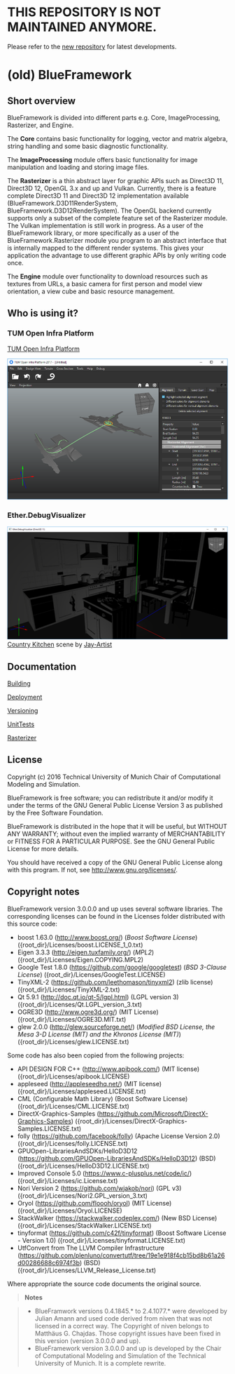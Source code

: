 # THIS REPOSITORY IS NOT MAINTAINED ANYMORE.

Please refer to the [new repository](https://github.com/tumcms/Blue-Framework) for latest developments.

# (old) BlueFramework

## Short overview

BlueFramework is divided into different parts e.g. Core, ImageProcessing, Rasterizer, and Engine. 

The **Core** contains basic functionality for logging, vector and matrix algebra, string handling and some basic diagnostic functionality.

The **ImageProcessing** module offers basic functionality for image manipulation and loading and storing image files.

The **Rasterizer** is a thin abstract layer for graphic APIs such as Direct3D 11, Direct3D 12, OpenGL 3.x and up and Vulkan. Currently, there is a feature complete Direct3D 11 and Direct3D 12 implementation available (BlueFramework.D3D11RenderSystem, BlueFramework.D3D12RenderSystem). The OpenGL backend currently supports only a subset of the complete feature set of the Rasterizer module. The Vulkan implementation is still work in progress. As a user of the BlueFramework library, or more specifically as a user of the BlueFramework.Rasterizer module you program to an abstract interface that is internally mapped to the different render systems. This gives your application the advantage to use different graphic APIs by only writing code once.

The **Engine** module over functionality to download resources such as textures from URLs, a basic camera for first person and model view orientation, a view cube and basic resource management.

## Who is using it?

### TUM Open Infra Platform
[TUM Open Infra Platform](https://www.cms.bgu.tum.de/en/research/projects/oip)

![OIP](Docs/images/OIP.png)

### Ether.DebugVisualizer
![OIP](Docs/images/Ether.DebugVisualizer.png)
[Country Kitchen](https://www.blendswap.com/blends/view/42851) scene by [Jay-Artist](https://www.blendswap.com/user/Jay-Artist)

## Documentation

[Building](Docs/Building.md)

[Deployment](Docs/Deployment.md)

[Versioning](Docs/Versioning.md)

[UnitTests](Docs/UnitTests.md)

[Rasterizer](Docs/Rasterizer.md)

## License

Copyright (c) 2016 Technical University of Munich
Chair of Computational Modeling and Simulation.

BlueFramework is free software; you can redistribute it and/or modify
it under the terms of the GNU General Public License Version 3
as published by the Free Software Foundation.

BlueFramework is distributed in the hope that it will be useful,
but WITHOUT ANY WARRANTY; without even the implied warranty of
MERCHANTABILITY or FITNESS FOR A PARTICULAR PURPOSE. See the
GNU General Public License for more details.

You should have received a copy of the GNU General Public License
along with this program. If not, see <http://www.gnu.org/licenses/>.

## Copyright notes
BlueFramework version 3.0.0.0 and up uses several software libraries. The corresponding licenses can be found in the Licenses folder distributed with this source code:

* boost 1.63.0 (http://www.boost.org/) (*Boost Software License*) ({root_dir}/Licenses/boost.LICENSE_1_0.txt)
* Eigen 3.3.3 (http://eigen.tuxfamily.org/) (*MPL2*) ({root_dir}/Licenses/Eigen.COPYING.MPL2)
* Google Test 1.8.0 (https://github.com/google/googletest) (*BSD 3-Clause License*) ({root_dir}/Licenses/GoogleTest.LICENSE)
* TinyXML-2 (https://github.com/leethomason/tinyxml2) (zlib license) ({root_dir}/Licenses/TinyXML-2.txt)
* Qt 5.9.1 (http://doc.qt.io/qt-5/lgpl.html) (LGPL version 3) ({root_dir}/Licenses/Qt.LGPL_version_3.txt)
* OGRE3D (http://www.ogre3d.org/) (MIT License) ({root_dir}/Licenses/OGRE3D.MIT.txt)
* glew 2.0.0 (http://glew.sourceforge.net/) (*Modified BSD License, the Mesa 3-D License (MIT) and the Khronos License (MIT)*) ({root_dir}/Licenses/glew.LICENSE.txt)

Some code has also been copied from the following projects:

* API DESIGN FOR C++ (http://www.apibook.com/) (MIT license) ({root_dir}/Licenses/apibook.LICENSE)
* appleseed (http://appleseedhq.net/) (MIT license) ({root_dir}/Licenses/appleseed.LICENSE.txt)
* CML (Configurable Math Library) (Boost Software License) ({root_dir}/Licenses/CML.LICENSE.txt)
* DirectX-Graphics-Samples (https://github.com/Microsoft/DirectX-Graphics-Samples) ({root_dir}/Licenses/DirectX-Graphics-Samples.LICENSE.txt)
* folly (https://github.com/facebook/folly) (Apache License Version 2.0) ({root_dir}/Licenses/folly.LICENSE.txt)
* GPUOpen-LibrariesAndSDKs/HelloD3D12 (https://github.com/GPUOpen-LibrariesAndSDKs/HelloD3D12) (BSD) ({root_dir}/Licenses/HelloD3D12.LICENSE.txt)
* Improved Console 5.0 (https://www.c-plusplus.net/code/ic/) ({root_dir}/Licenses/ic.License.txt)
* Nori Version 2 (https://github.com/wjakob/nori) (GPL v3) ({root_dir}/Licenses/Nori2.GPL_version_3.txt)
* Oryol (https://github.com/floooh/oryol) (MIT License) ({root_dir}/Licenses/Oryol.LICENSE)
* StackWalker (https://stackwalker.codeplex.com/) (New BSD License) ({root_dir}/Licenses/StackWalker.LICENSE.txt)
* tinyformat (https://github.com/c42f/tinyformat) (Boost Software License - Version 1.0) ({root_dir}/Licenses/tinyformat.LICENSE.txt)
* UtfConvert from  The LLVM Compiler Infrastructure (https://github.com/plenluno/convertutf/tree/19e1e918f4cb15bd8b61a26d00286688c6974f3b) (BSD) ({root_dir}/Licenses/LLVM_Release_License.txt)

Where appropriate the source code documents the original source.

> **Notes**

> - BlueFramwork versions 0.4.1845.* to 2.4.1077.* were developed by Julian Amann and used code derived from niven that was not licensed in a correct way. The Copyright of niven belongs to Matthäus G. Chajdas. Those copyright issues have been fixed in this version (version 3.0.0.0 and up).
> - BlueFramework version 3.0.0.0 and up is developed by the Chair of Computational Modeling and Simulation of the Technical University of Munich. It is a complete rewrite.
